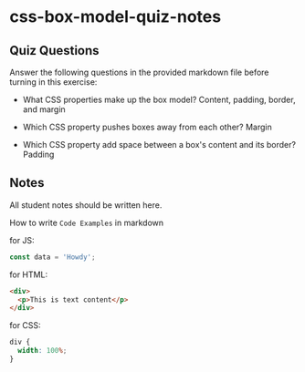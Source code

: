 # css-box-model-quiz-notes

## Quiz Questions

Answer the following questions in the provided markdown file before turning in this exercise:

- What CSS properties make up the box model?
  Content, padding, border, and margin

- Which CSS property pushes boxes away from each other?
  Margin

- Which CSS property add space between a box's content and its border?
  Padding

## Notes

All student notes should be written here.

How to write `Code Examples` in markdown

for JS:

```javascript
const data = 'Howdy';
```

for HTML:

```html
<div>
  <p>This is text content</p>
</div>
```

for CSS:

```css
div {
  width: 100%;
}
```
